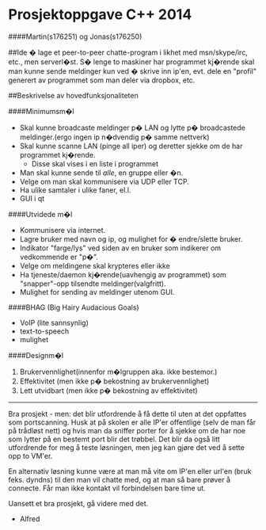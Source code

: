 Prosjektoppgave C++ 2014
================

####Martin(s176251) og Jonas(s176250)

##Ide
� lage et peer-to-peer chatte-program i likhet med msn/skype/irc, etc., men serverl�st.
S� lenge to maskiner har programmet kj�rende skal man kunne sende meldinger kun ved � skrive inn ip'en,
evt. dele en "profil" generert av programmet som man deler via dropbox, etc.

##Beskrivelse av hovedfunksjonaliteten

####Minimumsm�l
* Skal kunne broadcaste meldinger p� LAN og lytte p� broadcastede meldinger.(ergo ingen ip n�dvendig p� samme nettverk) 
* Skal kunne scanne LAN (pinge all iper) og deretter sjekke om de har programmet kj�rende.
    * Disse skal vises i en liste i programmet
* Man skal kunne sende til _alle_, en gruppe eller �n.
* Velge om man skal kommunisere via UDP eller TCP.
* Ha ulike samtaler i ulike faner, el.l.
* GUI i qt

####Utvidede m�l
* Kommunisere via internet.
* Lagre bruker med navn og ip, og mulighet for � endre/slette bruker.
* Indikator "farge/lys" ved siden av en bruker som indikerer om vedkommende er "p�".
* Velge om meldingene skal krypteres eller ikke
* Ha tjeneste/daemon kj�rende(uavhengig av programmet) som "snapper"-opp tilsendte meldinger(valgfritt).
* Mulighet for sending av meldinger utenom GUI.

####BHAG (Big Hairy Audacious Goals)
* VoIP (lite sannsynlig)
* text-to-speech
* mulighet 

####Designm�l
1. Brukervennlighet(innenfor m�lgruppen aka. ikke bestemor.) 
2. Effektivitet (men ikke p� bekostning av brukervennlighet)
3. Lett utvidbart (men ikke p� bekostning av effektivitet)


------
Bra prosjekt - men: det blir utfordrende å få dette til uten at det oppfattes som portscanning. Husk at på skolen er alle IP'er offentlige (selv de man får på trådløst nett) og hvis man da sniffer porter for å sjekke om de har noe som lytter på en bestemt port blir det trøbbel. Det blir da også litt utfordrende for meg å teste løsningen, men jeg kan gjøre det ved å sette opp to VM'er. 

En alternativ løsning kunne være at man må vite om IP'en eller url'en (bruk feks. dyndns) til den man vil chatte med, og at man så bare prøver å connecte. Får man ikke kontakt vil forbindelsen bare time ut.

Uansett et bra prosjekt, gå videre med det.


- Alfred

